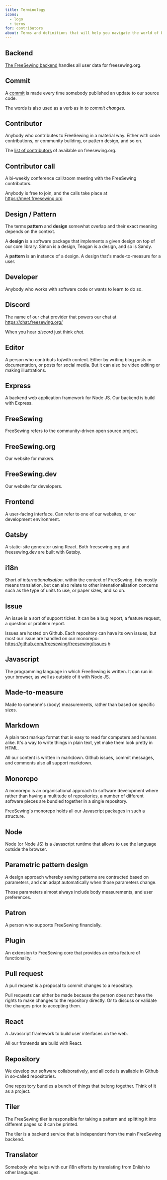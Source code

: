 ```yaml
---
title: Terminology
icons: 
  - logo
  - terms
for: contributors
about: Terms and definitions that will help you navigate the world of FreeSewing
---
```


## Backend

[The FreeSewing backend](https://backend.freesewing.org/) handles all user data for freesewing.org.

## Commit

A [commit](https://github.com/git-guides/git-commit) is made every time somebody published an update to our source code.

The words is also used as a verb as in _to commit changes_.

## Contributor

Anybody who contributes to FreeSewing in a material way. Either with code contributions,
or community building, or pattern design, and so on.

The [list of contributors](https://freesewing.org/community/who/) of available on freesewing.org.

## Contributor call

A bi-weekly conference call/zoom meeting with the FreeSewing contributors.

Anybody is free to join, and the calls take place at https://meet.freesewing.org

## Design / Pattern

The terms **pattern** and **design** somewhat overlap and their exact meaning
depends on the context.

A **design** is a software package that implements a given design on top of our core library.
Simon is a design, Teagan is a design, and so is Sandy.

A **pattern** is an instance of a design. A design that's made-to-measure for a user.

## Developer

Anybody who works with software code or wants to learn to do so.

## Discord

The name of our chat provider that powers our chat at https://chat.freesewing.org/

When you hear _discord_ just think _chat_.

## Editor

A person who contributs to/with content. Either by writing blog posts or documentation,
or posts for social media. But it can also be video editing or making illustrations.

## Express

A backend web application framework for Node JS. Our backend is build with Express.

## FreeSewing

FreeSewing refers to the community-driven open source project.

## FreeSewing.org

Our website for makers.

## FreeSewing.dev

Our website for developers.

## Frontend

A user-facing interface. Can refer to one of our websites, or our development environment.

## Gatsby

A static-site generator using React. Both freesewing.org and freesewing.dev are
built with Gatsby.

## i18n

Short of _internationalisation_. within the context of FreeSewing, this mostly
means translation, but can also relate to other intenationalisation concerns such
as the type of units to use, or paper sizes, and so on.

## Issue

An issue is a sort of support ticket. It can be a bug report, a feature request, a question
or problem report.

Issues are hosted on Github. Each repository can have its own issues, but most our
issue are handled on our monorepo: https://github.com/freesewing/freesewing/issues b

## Javascript

The programming language in which FreeSewing is written. It can run in your
browser, as well as outside of it with Node JS.

## Made-to-measure

Made to someone's (body) measurements, rather than based on specific sizes.

## Markdown

A plain text markup format that is easy to read for computers and humans alike.
It's a way to write things in plain text, yet make them look pretty in HTML.

All our content is written in markdown. Github issues, commit messages, and comments
also all support markdown.

## Monorepo

A monorepo is an organisational approach to software development where rather than
having a multitude of repositories, a number of different software pieces are bundled
together in a single repository.

FreeSewing's monorepo holds all our Javascript packages in such a structure.

## Node

Node (or Node JS) is a Javascript runtime that allows to use the language outside the browser.

## Parametric pattern design

A design approach whereby sewing patterns are contructed based on parameters, 
and can adapt automatically when those parameters change.

Those parameters almost always include body measurements, and user preferences.

## Patron

A person who supports FreeSewing financially.

## Plugin

An extension to FreeSewing core that provides an extra feature of functionality.

## Pull request

A pull request is a proposal to commit changes to a repository.

Pull requests can either be made because the person does not have the rights to make 
changes to the repository directly. Or to discuss or validate the changes prior to
accepting them.

## React

A Javascript framework to build user interfaces on the web.

All our frontends are build with React.

## Repository

We develop our software collaboratively, and all code is available in Github in so-called repositories.

One repository bundles a bunch of things that belong together. Think of it as a project.

## Tiler

The FreeSewing tiler is responsible for taking a pattern and splitting it into different
pages so it can be printed.

The tiler is a backend service that is independent from the main FreeSewing backend.

## Translator

Somebody who helps with our i18n efforts by translating from Enlish to other languages.
